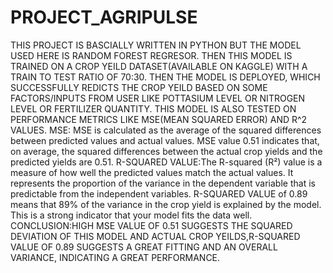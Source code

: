 # PROJECT_AGRIPULSE
 THIS PROJECT IS BASCIALLY WRITTEN IN PYTHON BUT THE  MODEL USED HERE IS RANDOM FOREST REGRESOR.
 THEN THIS MODEL IS TRAINED ON A CROP YEILD DATASET(AVAILABLE ON KAGGLE) WITH A TRAIN TO TEST RATIO OF 70:30.
 THEN THE MODEL IS DEPLOYED, WHICH SUCCESSFULLY REDICTS THE CROP YEILD BASED ON SOME FACTORS/INPUTS FROM USER LIKE POTTASIUM LEVEL OR NITROGEN LEVEL OR FERTILIZER QUANTITY.
 THIS MODEL IS ALSO TESTED ON PERFORMANCE METRICS LIKE MSE(MEAN SQUARED ERROR) AND R^2 VALUES.
MSE: MSE is calculated as the average of the squared differences between predicted values and actual values.
MSE value 0.51 indicates that, on average, the squared differences between the actual crop yields and the predicted yields are 0.51.
R-SQUARED VALUE:The R-squared (R²) value is a measure of how well the predicted values match the actual values. It represents the proportion of the variance in the dependent variable that is predictable from the independent variables.
R-SQUARED VALUE of 0.89 means that 89% of the variance in the crop yield is explained by the model. This is a strong indicator that your model fits the data well.
CONCLUSION:HIGH MSE VALUE OF 0.51 SUGGESTS THE SQUARED DEVIATION OF THIS MODEL AND ACTUAL CROP YEILDS,R-SQUARED VALUE OF 0.89 SUGGESTS A GREAT FITTING AND AN OVERALL VARIANCE, INDICATING A GREAT PERFORMANCE.
